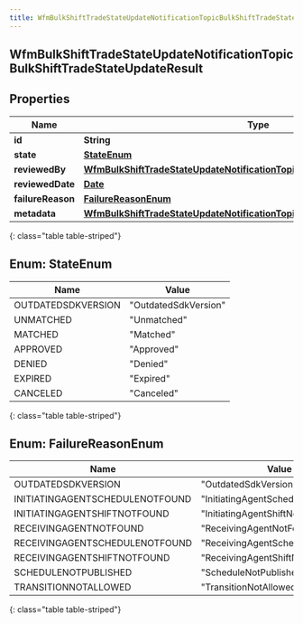 ```yaml
---
title: WfmBulkShiftTradeStateUpdateNotificationTopicBulkShiftTradeStateUpdateResult
---
```


## WfmBulkShiftTradeStateUpdateNotificationTopicBulkShiftTradeStateUpdateResult

## Properties

| Name              | Type                                                                                                                                                                           | Description | Notes      |
| ----------------- | ------------------------------------------------------------------------------------------------------------------------------------------------------------------------------ | ----------- | ---------- |
| **id**            | <!----><!---->**String**<!---->                                                                                                                                                |             | [optional] |
| **state**         | [**StateEnum**](#StateEnum)<!---->                                                                                                                                             |             | [optional] |
| **reviewedBy**    | <!----><!---->[**WfmBulkShiftTradeStateUpdateNotificationTopicUserReference**](WfmBulkShiftTradeStateUpdateNotificationTopicUserReference.md)<!---->                           |             | [optional] |
| **reviewedDate**  | <!----><!---->[**Date**](Date.md)<!---->                                                                                                                                       |             | [optional] |
| **failureReason** | [**FailureReasonEnum**](#FailureReasonEnum)<!---->                                                                                                                             |             | [optional] |
| **metadata**      | <!----><!---->[**WfmBulkShiftTradeStateUpdateNotificationTopicWfmVersionedEntityMetadata**](WfmBulkShiftTradeStateUpdateNotificationTopicWfmVersionedEntityMetadata.md)<!----> |             | [optional] |

{: class="table table-striped"}

<a name="StateEnum"></a>

## Enum: StateEnum

| Name               | Value                          |
| ------------------ | ------------------------------ |
| OUTDATEDSDKVERSION | &quot;OutdatedSdkVersion&quot; |
| UNMATCHED          | &quot;Unmatched&quot;          |
| MATCHED            | &quot;Matched&quot;            |
| APPROVED           | &quot;Approved&quot;           |
| DENIED             | &quot;Denied&quot;             |
| EXPIRED            | &quot;Expired&quot;            |
| CANCELED           | &quot;Canceled&quot;           |

{: class="table table-striped"}

<a name="FailureReasonEnum"></a>

## Enum: FailureReasonEnum

| Name                            | Value                                       |
| ------------------------------- | ------------------------------------------- |
| OUTDATEDSDKVERSION              | &quot;OutdatedSdkVersion&quot;              |
| INITIATINGAGENTSCHEDULENOTFOUND | &quot;InitiatingAgentScheduleNotFound&quot; |
| INITIATINGAGENTSHIFTNOTFOUND    | &quot;InitiatingAgentShiftNotFound&quot;    |
| RECEIVINGAGENTNOTFOUND          | &quot;ReceivingAgentNotFound&quot;          |
| RECEIVINGAGENTSCHEDULENOTFOUND  | &quot;ReceivingAgentScheduleNotFound&quot;  |
| RECEIVINGAGENTSHIFTNOTFOUND     | &quot;ReceivingAgentShiftNotFound&quot;     |
| SCHEDULENOTPUBLISHED            | &quot;ScheduleNotPublished&quot;            |
| TRANSITIONNOTALLOWED            | &quot;TransitionNotAllowed&quot;            |

{: class="table table-striped"}
